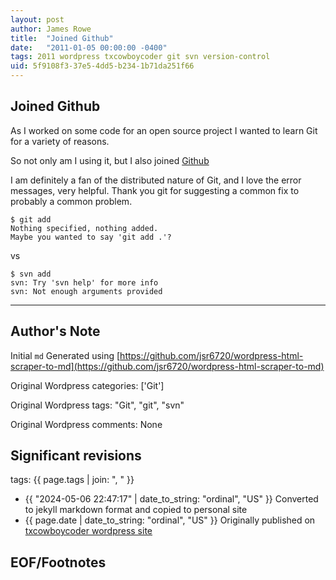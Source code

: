 ```yaml
---
layout: post
author: James Rowe
title:  "Joined Github"
date:   "2011-01-05 00:00:00 -0400"
tags: 2011 wordpress txcowboycoder git svn version-control
uid: 5f9108f3-37e5-4dd5-b234-1b71da251f66
---
```



## Joined Github


As I worked on some code for an open source project I wanted to learn Git for a variety of reasons.


So not only am I using it, but I also joined [Github](https://github.com/jsr6720/)


I am definitely a fan of the distributed nature of Git, and I love the error messages, very helpful. Thank you git for suggesting a common fix to probably a common problem.



```
$ git add
Nothing specified, nothing added.
Maybe you wanted to say 'git add .'?

```

vs



```
$ svn add
svn: Try 'svn help' for more info
svn: Not enough arguments provided

```



---

## Author's Note

Initial `md` Generated using [https://github.com/jsr6720/wordpress-html-scraper-to-md](https://github.com/jsr6720/wordpress-html-scraper-to-md)

Original Wordpress categories: ['Git']

Original Wordpress tags: "Git", "git", "svn"

Original Wordpress comments: None

## Significant revisions

tags: {{ page.tags | join: ", " }} <!-- todo move this somewhere -->

- {{ "2024-05-06 22:47:17" | date_to_string: "ordinal", "US" }} Converted to jekyll markdown format and copied to personal site
- {{ page.date | date_to_string: "ordinal", "US" }} Originally published on [txcowboycoder wordpress site](https://txcowboycoder.wordpress.com/2011/01/05/joined-github/)

## EOF/Footnotes

